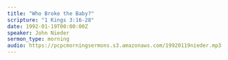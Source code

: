 ```yaml
---
title: "Who Broke the Baby?"
scripture: "1 Kings 3:16-28"
date: 1992-01-19T00:00:00Z
speaker: John Nieder
sermon_type: morning
audio: https://pcpcmorningsermons.s3.amazonaws.com/19920119nieder.mp3 
---
```



